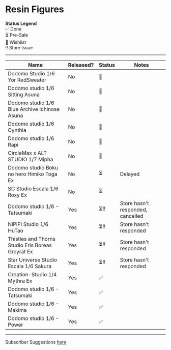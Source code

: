 # Resin Figures

**Status Legend**  
✅ Done  
⏳ Pre-Sale  
💫 Wishlist  
‼️ Store Issue

---

| Name                                              | Released? | Status | Notes                             |
| ------------------------------------------------- | --------- | ------ | --------------------------------- |
| Dodomo Studio 1/6 Yor RedSweater                  | No        | 💫    |                                   |
| Dodomo studio 1/6 Sitting Asuna                   | No        | 💫    |                                   |
| Dodomo studio 1/6 Blue Archive Ichinose Asuna     | No        | 💫    |                                   |
| Dodomo studio 1/6 Cynthia                         | No        | 💫    |                                   |
| Dodomo studio 1/6 Rapi                            | No        | 💫    |                                   |
| CircleMax x ALT STUDIO 1/7 Mipha                  | No        | 💫    |                                   |
| Dodomo studio Boku no hero Himiko Toga Ex         | No        | ⏳      | Delayed                           |
| SC Studio Escala 1/6 Roxy Ex                      | No        | ⏳      |                                   |
| Dodomo studio 1/6 - Tatsumaki                     | Yes       | ⏳‼️   | Store hasn't responded, cancelled |
| NiPiPi Studio 1/6 HuTao                           | Yes       | ⏳‼️   | Store hasn't responded            |
| Thistles and Thorns Studio Eris Boreas Greyrat Ex | Yes       | ⏳‼️   | Store hasn't responded            |
| Star Universe Studio Escala 1/6 Sakura            | Yes       | ⏳‼️   | Store hasn't responded            |
| Creation-Studio 1/4 Mythra Ex                     | Yes       | ✅     |                                   |
| Dodomo studio 1/6 - Tatsumaki                     | Yes       | ✅     |                                   |
| Dodomo studio 1/6 - Makima                        | Yes       | ✅     |                                   |
| Dodomo studio 1/6 - Power                         | Yes       | ✅     |                                   |

---

Subscriber Suggestions [here](https://mydollinventory.com/info/subscribers-suggestions.html)
